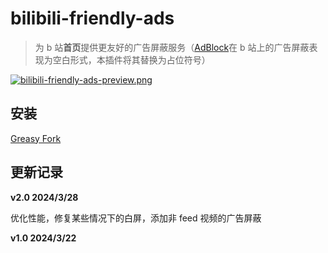 # bilibili-friendly-ads

> 为 b 站**首页**提供更友好的广告屏蔽服务（[AdBlock](https://getadblock.com/zh_CN/)在 b 站上的广告屏蔽表现为空白形式，本插件将其替换为占位符号）

[![bilibili-friendly-ads-preview.png](https://i.postimg.cc/L50NYPbN/bilibili-friendly-ads-preview.png)](https://postimg.cc/4HVzjYZ9)

## 安装

[Greasy Fork](https://greasyfork.org/zh-CN/scripts/490630-bilibili-frendly-ads)

## 更新记录

**v2.0 2024/3/28**

优化性能，修复某些情况下的白屏，添加非 feed 视频的广告屏蔽

**v1.0 2024/3/22**
